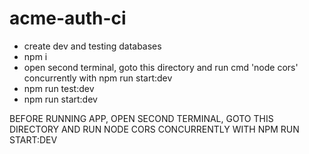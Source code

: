 # acme-auth-ci

- create dev and testing databases
- npm i
- open second terminal, goto this directory and run cmd 'node cors' concurrently with npm run start:dev
- npm run test:dev
- npm run start:dev

BEFORE RUNNING APP, OPEN SECOND TERMINAL, GOTO THIS DIRECTORY AND RUN NODE CORS CONCURRENTLY WITH NPM RUN START:DEV
